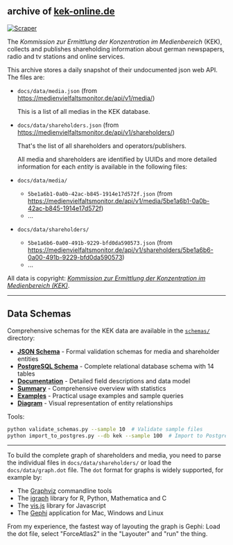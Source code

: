 ## archive of [kek-online.de](https://www.kek-online.de/medienkonzentration/mediendatenbank#/)

[![Scraper](https://github.com/defgsus/kek-online-archive/actions/workflows/clock.yml/badge.svg)](https://github.com/defgsus/kek-online-archive/actions/workflows/clock.yml)

The *Kommission zur Ermittlung der Konzentration 
im Medienbereich* (KEK), collects and publishes shareholding
information about german newspapers, radio and tv stations and
online services. 

This archive stores a daily snapshot of their undocumented 
json web API. The files are:

- `docs/data/media.json` (from https://medienvielfaltsmonitor.de/api/v1/media/)
  
  This is a list of all medias in the KEK database. 
  
- `docs/data/shareholders.json` (from https://medienvielfaltsmonitor.de/api/v1/shareholders/)

  That's the list of all shareholders and operators/publishers.
  
  All media and shareholders are identified by UUIDs and more
  detailed information for each *entity* is available 
  in the following files:

- `docs/data/media/` 
  - `5be1a6b1-0a0b-42ac-b845-1914e17d572f.json` (from https://medienvielfaltsmonitor.de/api/v1/media/5be1a6b1-0a0b-42ac-b845-1914e17d572f)
  - ...
- `docs/data/shareholders/` 
  - `5be1a6b6-0a00-491b-9229-bfd0da590573.json` (from https://medienvielfaltsmonitor.de/api/v1/shareholders/5be1a6b6-0a00-491b-9229-bfd0da590573)
  - ...

All data is copyright:
[*Kommission zur Ermittlung der Konzentration im Medienbereich (KEK)*](https://www.kek-online.de/impressum).

---

## Data Schemas

Comprehensive schemas for the KEK data are available in the [`schemas/`](schemas/) directory:

- **[JSON Schema](schemas/)** - Formal validation schemas for media and shareholder entities
- **[PostgreSQL Schema](schemas/postgresql-schema.sql)** - Complete relational database schema with 14 tables
- **[Documentation](schemas/README.md)** - Detailed field descriptions and data model
- **[Summary](schemas/SUMMARY.md)** - Comprehensive overview with statistics
- **[Examples](schemas/EXAMPLES.md)** - Practical usage examples and sample queries
- **[Diagram](schemas/DIAGRAM.md)** - Visual representation of entity relationships

Tools:
```bash
python validate_schemas.py --sample 10  # Validate sample files
python import_to_postgres.py --db kek --sample 100  # Import to PostgreSQL
```

---

To build the complete graph of shareholders and media, you need
to parse the individual files in `docs/data/shareholders/` or load
the `docs/data/graph.dot` file. The `dot` format for graphs is 
widely supported, for example by:

- The [Graphviz](https://graphviz.org/) commandline tools
- The [igraph](https://igraph.org/) library for R, Python, Mathematica and C
- The [vis.js](https://visjs.org/) library for Javascript
- The [Gephi](https://gephi.org/) application for Mac, Windows and Linux

From my experience, the fastest way of layouting the graph is Gephi:
Load the dot file, select "ForceAtlas2" in the "Layouter" and "run"
the thing.

